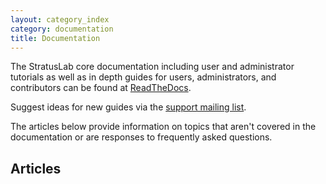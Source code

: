 ```yaml
---
layout: category_index
category: documentation
title: Documentation
---
```


The StratusLab core documentation including user and administrator
tutorials as well as in depth guides for users, administrators, and
contributors can be found at
[ReadTheDocs](http://stratuslab.rtfd.org).

Suggest ideas for new guides via the [support mailing list](/about).

The articles below provide information on topics that aren't covered
in the documentation or are responses to frequently asked questions.

## Articles


